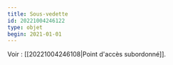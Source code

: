 ```yaml
---
title: Sous-vedette
id: 20221004246122
type: objet
begin: 2021-01-01
---
```


Voir : [[20221004246108|Point d'accès subordonné]].